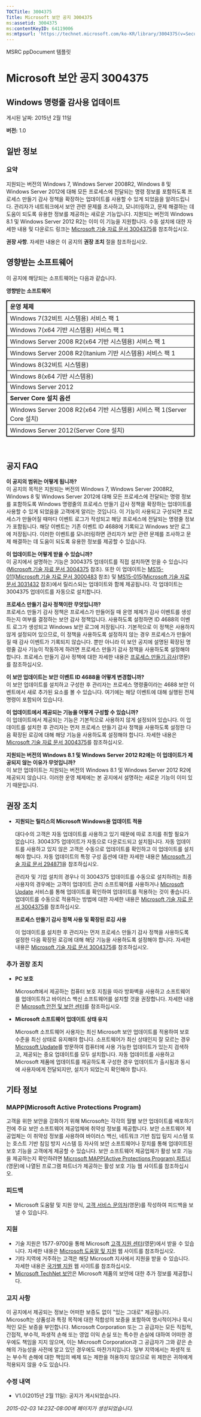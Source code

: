 ```yaml
---
TOCTitle: 3004375
Title: Microsoft 보안 공지 3004375
ms:assetid: 3004375
ms:contentKeyID: 64119006
ms:mtpsurl: 'https://technet.microsoft.com/ko-KR/library/3004375(v=Security.10)'
---
```


MSRC ppDocument 템플릿

Microsoft 보안 공지 3004375
===========================

Windows 명령줄 감사용 업데이트
------------------------------

게시된 날짜: 2015년 2월 11일

**버전:** 1.0

일반 정보
---------

### 요약

지원되는 버전의 Windows 7, Windows Server 2008R2, Windows 8 및 Windows Server 2012에 대해 모든 프로세스에 전달되는 명령 정보를 포함하도록 프로세스 만들기 감사 정책을 확장하는 업데이트를 사용할 수 있게 되었음을 알려드립니다. 관리자가 네트워크에서 보안 관련 문제를 조사하고, 모니터링하고, 문제 해결하는 데 도움이 되도록 유용한 정보를 제공하는 새로운 기능입니다. 지원되는 버전의 Windows 8.1 및 Windows Server 2012 R2는 이미 이 기능을 지원합니다. 수동 설치에 대한 자세한 내용 및 다운로드 링크는 [Microsoft 기술 자료 문서 3004375](https://support.microsoft.com/kb/3004375/ko)를 참조하십시오.

**권장 사항**. 자세한 내용은 이 공지의 **권장 조치** 절을 참조하십시오.

영향받는 소프트웨어
-------------------

<span id="sectionToggle0"></span>
이 공지에 해당되는 소프트웨어는 다음과 같습니다.

**영향받는 소프트웨어**

 
<p> </p><table style="border:1px solid black;">
<colgroup>
<col width="100%" />
</colgroup>
<tbody>
<tr class="odd">
<td style="border:1px solid black;"><strong>운영 체제</strong></td>
</tr>
<tr class="even">
<td style="border:1px solid black;">Windows 7(32비트 시스템용) 서비스 팩 1</td>
</tr>
<tr class="odd">
<td style="border:1px solid black;">Windows 7(x64 기반 시스템용) 서비스 팩 1</td>
</tr>
<tr class="even">
<td style="border:1px solid black;">Windows Server 2008 R2(x64 기반 시스템용) 서비스 팩 1</td>
</tr>
<tr class="odd">
<td style="border:1px solid black;">Windows Server 2008 R2(Itanium 기반 시스템용) 서비스 팩 1</td>
</tr>
<tr class="even">
<td style="border:1px solid black;">Windows 8(32비트 시스템용)</td>
</tr>
<tr class="odd">
<td style="border:1px solid black;">Windows 8(x64 기반 시스템용)</td>
</tr>
<tr class="even">
<td style="border:1px solid black;">Windows Server 2012</td>
</tr>
<tr class="odd">
<td style="border:1px solid black;"><strong>Server Core 설치 옵션</strong></td>
</tr>
<tr class="even">
<td style="border:1px solid black;">Windows Server 2008 R2(x64 기반 시스템용) 서비스 팩 1(Server Core 설치)</td>
</tr>
<tr class="odd">
<td style="border:1px solid black;">Windows Server 2012(Server Core 설치)</td>
</tr>
</tbody>
</table>
  
 
  
공지 FAQ  
--------
  
<span id="sectionToggle1"></span>
**이 공지의 범위는 어떻게 됩니까?**    
이 공지의 목적은 지원되는 버전의 Windows 7, Windows Server 2008R2, Windows 8 및 Windows Server 2012에 대해 모든 프로세스에 전달되는 명령 정보를 포함하도록 Windows 명령줄의 프로세스 만들기 감사 정책을 확장하는 업데이트를 사용할 수 있게 되었음을 고객에게 알리는 것입니다. 이 기능이 사용되고 구성되면 프로세스가 만들어질 때마다 이벤트 로그가 작성되고 해당 프로세스에 전달되는 명령줄 정보가 포함됩니다. 해당 이벤트는 기존 이벤트 ID 4688에 기록되고 Windows 보안 로그에 저장됩니다. 이러한 이벤트를 모니터링하면 관리자가 보안 관련 문제를 조사하고 문제 해결하는 데 도움이 되도록 유용한 정보를 제공할 수 있습니다.
  
**이 업데이트는 어떻게 받을 수 있습니까?**  
이 공지에서 설명하는 기능은 3004375 업데이트를 직접 설치하면 얻을 수 있습니다([Microsoft 기술 자료 문서 3004375](https://support.microsoft.com/kb/3004375/ko) 참조). 또한 이 업데이트는 [MS15-011](https://go.microsoft.com/fwlink/?linkid=525536)([Microsoft 기술 자료 문서 3000483](https://support.microsoft.com/kb/3000483/ko) 참조) 및 [MS15-015](https://go.microsoft.com/fwlink/?linkid=525538)([Microsoft 기술 자료 문서 3031432](https://support.microsoft.com/kb/3031432/ko) 참조)에서 릴리스되는 업데이트와 함께 제공됩니다. 각 업데이트는 3004375 업데이트를 자동으로 설치합니다.
  
**프로세스 만들기 감사 정책이란 무엇입니까?**    
프로세스 만들기 감사 정책은 프로세스가 만들어질 때 운영 체제가 감사 이벤트를 생성하는지 여부를 결정하는 보안 감사 정책입니다. 사용하도록 설정하면 ID 4688의 이벤트 로그가 생성되고 Windows 보안 로그에 저장됩니다. 기본적으로 이 정책은 사용하지 않게 설정되어 있으므로, 이 정책을 사용하도록 설정하지 않는 경우 프로세스가 만들어질 때 감사 이벤트가 기록되지 않습니다. 뿐만 아니라 이 보안 공지에 설명된 확장된 명령줄 감사 기능이 작동하게 하려면 프로세스 만들기 감사 정책을 사용하도록 설정해야 합니다. 프로세스 만들기 감사 정책에 대한 자세한 내용은 [프로세스 만들기 감사](https://technet.microsoft.com/ko-kr/library/dd941613(v=ws.10).aspx)(영문)를 참조하십시오.
  
**이 보안 업데이트는 보안 이벤트 ID 4688을 어떻게 변경합니까?**    
이 보안 업데이트를 설치하고 구성한 후 관리자는 프로세스 명령줄이라는 4688 보안 이벤트에서 새로 추가된 요소를 볼 수 있습니다. 여기에는 해당 이벤트에 대해 실행된 전체 명령이 포함되어 있습니다.
  
**이 업데이트에서 제공되는 기능을 어떻게 구성할 수 있습니까?**    
이 업데이트에서 제공되는 기능은 기본적으로 사용하지 않게 설정되어 있습니다. 이 업데이트를 설치한 후 관리자는 먼저 프로세스 만들기 감사 정책을 사용하도록 설정한 다음 확장된 로깅에 대해 해당 기능을 사용하도록 설정해야 합니다. 자세한 내용은 [Microsoft 기술 자료 문서 3004375](https://support.microsoft.com/kb/3004375/ko)를 참조하십시오.
  
**지원되는 버전의 Windows 8.1 및 Windows Server 2012 R2에는 이 업데이트가 제공되지 않는 이유가 무엇입니까?**    
이 보안 업데이트는 지원되는 버전의 Windows 8.1 및 Windows Server 2012 R2에 제공되지 않습니다. 이러한 운영 체제에는 본 공지에서 설명하는 새로운 기능이 이미 있기 때문입니다.
  
권장 조치  
---------
  
<span id="sectionToggle2"></span>
-   **지원되는 릴리스의 Microsoft Windows용 업데이트 적용**
  
    대다수의 고객은 자동 업데이트를 사용하고 있기 때문에 따로 조치를 취할 필요가 없습니다. 3004375 업데이트가 자동으로 다운로드되고 설치됩니다. 자동 업데이트를 사용하고 있지 않은 고객은 수동으로 업데이트를 확인하고 이 업데이트를 설치해야 합니다. 자동 업데이트의 특정 구성 옵션에 대한 자세한 내용은 [Microsoft 기술 자료 문서 294871](https://support.microsoft.com/kb/294871/ko)을 참조하십시오.
  
    관리자 및 기업 설치의 경우나 이 3004375 업데이트를 수동으로 설치하려는 최종 사용자의 경우에는 고객이 업데이트 관리 소프트웨어를 사용하거나 [Microsoft Update](https://update.microsoft.com/microsoftupdate/v6/vistadefault.aspx?ln=ko-kr) 서비스를 통해 업데이트를 확인하여 업데이트를 적용하는 것이 좋습니다. 업데이트를 수동으로 적용하는 방법에 대한 자세한 내용은 [Microsoft 기술 자료 문서 3004375](https://support.microsoft.com/kb/3004375/ko)를 참조하십시오. 
  
    **프로세스 만들기 감사 정책 사용 및 확장된 로깅 사용**
  
    이 업데이트를 설치한 후 관리자는 먼저 프로세스 만들기 감사 정책을 사용하도록 설정한 다음 확장된 로깅에 대해 해당 기능을 사용하도록 설정해야 합니다. 자세한 내용은 [Microsoft 기술 자료 문서 3004375](https://support.microsoft.com/kb/3004375/ko)를 참조하십시오.
  
### 추가 권장 조치
  
-   **PC 보호**
  
    Microsoft에서 제공하는 컴퓨터 보호 지침을 따라 방화벽을 사용하고 소프트웨어를 업데이트하고 바이러스 백신 소프트웨어를 설치할 것을 권장합니다. 자세한 내용은 [Microsoft 안전 및 보안 센터](https://www.microsoft.com/ko-kr/security/default.aspx)를 참조하십시오.
  
-   **Microsoft 소프트웨어 업데이트 상태 유지**
  
    Microsoft 소프트웨어 사용자는 최신 Microsoft 보안 업데이트를 적용하여 보호 수준을 최신 상태로 유지해야 합니다. 소프트웨어가 최신 상태인지 잘 모르는 경우 [Microsoft Update](https://update.microsoft.com/microsoftupdate/v6/vistadefault.aspx?ln=ko-kr)를 방문하여 컴퓨터에 사용 가능한 업데이트가 있는지 검색하고, 제공되는 중요 업데이트를 모두 설치합니다. 자동 업데이트를 사용하고 Microsoft 제품에 업데이트를 제공하도록 구성한 경우 업데이트가 출시됨과 동시에 사용자에게 전달되지만, 설치가 되었는지 확인해야 합니다.
  
기타 정보  
---------
  
<span id="sectionToggle3"></span>
### MAPP(Microsoft Active Protections Program)
  
고객을 위한 보안을 강화하기 위해 Microsoft는 각각의 월별 보안 업데이트를 배포하기 전에 주요 보안 소프트웨어 제공업체에 취약성 정보를 제공합니다. 보안 소프트웨어 제공업체는 이 취약성 정보를 사용하여 바이러스 백신, 네트워크 기반 침입 탐지 시스템 또는 호스트 기반 침임 방지 시스템 등 자사의 보안 소프트웨어나 장치를 통해 업데이트된 보호 기능을 고객에게 제공할 수 있습니다. 보안 소프트웨어 제공업체가 활성 보호 기능을 제공하는지 확인하려면 [Microsoft MAPP(Active Protections Program) 파트너](https://technet.microsoft.com/ko-kr/security/dn467918)(영문)에 나열된 프로그램 파트너가 제공하는 활성 보호 기능 웹 사이트를 참조하십시오.
  
### 피드백
  
-   Microsoft 도움말 및 지원 양식, [고객 서비스 문의처](https://support2.microsoft.com/contactus/emailcontact.aspx?scid=sw;en;1257&showpage=1&ws=technet&sd=tech)(영문)를 작성하여 피드백을 보낼 수 있습니다.
  
### 지원
  
-   기술 지원은 1577-9700을 통해 Microsoft [고객 지원 센터](https://go.microsoft.com/fwlink/?linkid=21131)(영문)에서 받을 수 있습니다. 자세한 내용은 [Microsoft 도움말 및 지원](https://support.microsoft.com/?ln=ko) 웹 사이트를 참조하십시오.  
-   기타 지역에 거주하는 고객은 해당 Microsoft 지사에서 지원을 받을 수 있습니다. 자세한 내용은 [국가별 지원](https://go.microsoft.com/fwlink/?linkid=21155) 웹 사이트를 참조하십시오.  
-   [Microsoft TechNet 보안](https://technet.microsoft.com/ko-kr/security/default.aspx)은 Microsoft 제품의 보안에 대한 추가 정보를 제공합니다.
  
### 고지 사항
  
이 공지에서 제공되는 정보는 어떠한 보증도 없이 "있는 그대로" 제공됩니다. Microsoft는 상품성과 특정 목적에 대한 적합성의 보증을 포함하여 명시적이거나 묵시적인 모든 보증을 부인합니다. Microsoft Corporation 또는 그 공급자는 모든 직접적, 간접적, 부수적, 파생적 손해 또는 영업 이익 손실 또는 특수한 손실에 대하여 어떠한 경우에도 책임을 지지 않으며, 이는 Microsoft Corporation과 그 공급자가 그와 같은 손해의 가능성을 사전에 알고 있던 경우에도 마찬가지입니다. 일부 지역에서는 파생적 또는 부수적 손해에 대한 책임의 배제 또는 제한을 허용하지 않으므로 위 제한은 귀하에게 적용되지 않을 수도 있습니다.
  
### 수정 내역
  
-   V1.0(2015년 2월 11일): 공지가 게시되었습니다.
  
*2015-02-03 14:23Z-08:00에 페이지가 생성되었습니다.*
